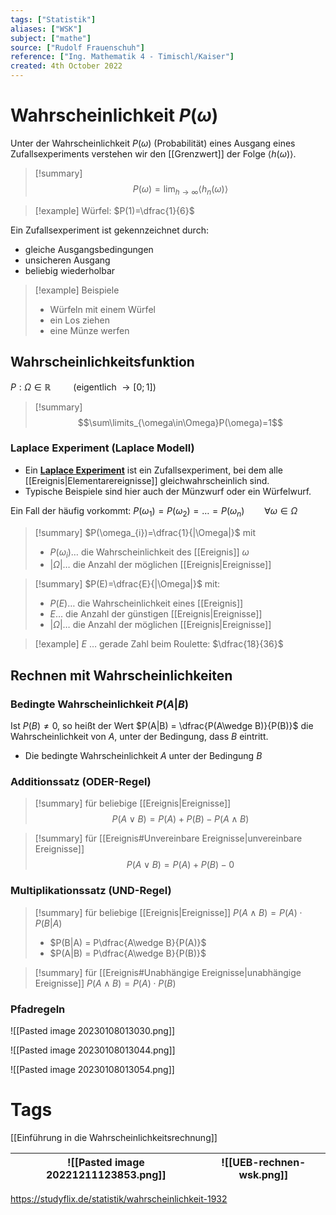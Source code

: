 ```yaml
---
tags: ["Statistik"]
aliases: ["WSK"]
subject: ["mathe"]
source: ["Rudolf Frauenschuh"]
reference: ["Ing. Mathematik 4 - Timischl/Kaiser"]
created: 4th October 2022
---
```


# Wahrscheinlichkeit $P(\omega)$
Unter der Wahrscheinlichkeit $P(\omega)$ (Probabilität) eines Ausgang eines Zufallsexperiments verstehen wir den [[Grenzwert]] der Folge $\langle h(\omega)\rangle$.

>[!summary] $$P(\omega)=\lim_{h\rightarrow\infty}\langle h_{n}(\omega)\rangle$$

> [!example] Würfel: $P(1)=\dfrac{1}{6}$

Ein Zufallsexperiment ist gekennzeichnet durch:
- gleiche Ausgangsbedingungen
- unsicheren Ausgang
- beliebig wiederholbar

>[!example] Beispiele
> - Würfeln mit einem Würfel
> - ein Los ziehen
> - eine Münze werfen

## Wahrscheinlichkeitsfunktion
$P: \Omega\in\mathbb{R}\qquad$ (eigentlich $\rightarrow[0;1]$)

> [!summary] $$\sum\limits_{\omega\in\Omega}P(\omega)=1$$

### Laplace Experiment (Laplace Modell)
- Ein **[Laplace Experiment](https://studyflix.de/statistik/laplace-experiment-1109)** ist ein Zufallsexperiment, bei dem alle [[Ereignis|Elementarereignisse]] gleichwahrscheinlich sind.
- Typische Beispiele sind hier auch der Münzwurf oder ein Würfelwurf.

Ein Fall der häufig vorkommt: $P(\omega_{1})=P(\omega_{2})=\dots=P(\omega_{n})\qquad\forall\omega\in\Omega$

>[!summary] $P(\omega_{i})=\dfrac{1}{|\Omega|}$
>mit
> - $P(\omega_{i})\dots$ die Wahrscheinlichkeit des [[Ereignis]] $\omega$
> - $|\Omega|\dots$ die Anzahl der möglichen [[Ereignis|Ereignisse]]

>[!summary] $P(E)=\dfrac{E}{|\Omega|}$
> mit:
> - $P(E)\dots$ die Wahrscheinlichkeit eines [[Ereignis]]
> - $E\dots$ die Anzahl der günstigen [[Ereignis|Ereignisse]]
> - $|\Omega|\dots$ die Anzahl der möglichen [[Ereignis|Ereignisse]] 

> [!example] $E$ … gerade Zahl beim Roulette: $\dfrac{18}{36}$

## Rechnen mit Wahrscheinlichkeiten

### Bedingte Wahrscheinlichkeit $P(A|B)$
Ist $P(B)\neq 0$, so heißt der Wert  $P(A|B) = \dfrac{P(A\wedge B)}{P(B)}$ die Wahrscheinlichkeit von $A$, unter der Bedingung, dass $B$ eintritt.
- Die bedingte Wahrscheinlichkeit $A$ unter der Bedingung $B$

### Additionssatz (ODER-Regel)

> [!summary] für beliebige [[Ereignis|Ereignisse]]
> $$P(A\vee B) = P(A) + P(B) - P(A\wedge B)$$

>[!summary] für [[Ereignis#Unvereinbare Ereignisse|unvereinbare Ereignisse]]
> $$P(A\vee B) = P(A) + P(B) - 0$$

### Multiplikationssatz (UND-Regel)

>[!summary] für beliebige [[Ereignis|Ereignisse]]
> $P(A\wedge B)=P(A)\cdot P(B|A)$
> - $P(B|A) = P\dfrac{A\wedge B}{P(A)}$
> - $P(A|B) = P\dfrac{A\wedge B}{P(B)}$

>[!summary] für [[Ereignis#Unabhängige Ereignisse|unabhängige Ereignisse]]
> $P(A\wedge B)=P(A)\cdot P(B)$

### Pfadregeln
![[Pasted image 20230108013030.png]]

![[Pasted image 20230108013044.png]]

![[Pasted image 20230108013054.png]]
# Tags
[[Einführung in die Wahrscheinlichkeitsrechnung]]

| ![[Pasted image 20221211123853.png]] | ![[UEB-rechnen-wsk.png]] | 
| ------------------------------------ | ------------------------ |

https://studyflix.de/statistik/wahrscheinlichkeit-1932